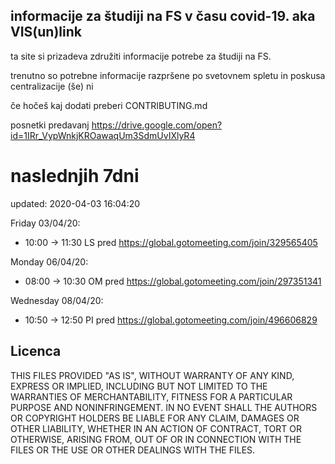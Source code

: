 ## informacije za študiji na FS v času covid-19. aka VIS(un)link
ta site si prizadeva združiti informacije potrebe za študiji na FS. 

trenutno so potrebne informacije razpršene po svetovnem spletu in poskusa centralizacije (še) ni

če hočeš kaj dodati preberi CONTRIBUTING.md

posnetki predavanj https://drive.google.com/open?id=1IRr_VypWnkjKROawaqUm3SdmUvIXlyR4

# naslednjih 7dni
updated: 2020-04-03 16:04:20

Friday 03/04/20:
 - 10:00 -> 11:30
	LS pred https://global.gotomeeting.com/join/329565405

Monday 06/04/20:
 - 08:00 -> 10:30
	OM pred https://global.gotomeeting.com/join/297351341

Wednesday 08/04/20:
 - 10:50 -> 12:50
	PI pred https://global.gotomeeting.com/join/496606829

## Licenca
THIS FILES PROVIDED "AS IS", WITHOUT WARRANTY OF ANY KIND, EXPRESS OR
IMPLIED, INCLUDING BUT NOT LIMITED TO THE WARRANTIES OF MERCHANTABILITY,
FITNESS FOR A PARTICULAR PURPOSE AND NONINFRINGEMENT. IN NO EVENT SHALL THE
AUTHORS OR COPYRIGHT HOLDERS BE LIABLE FOR ANY CLAIM, DAMAGES OR OTHER
LIABILITY, WHETHER IN AN ACTION OF CONTRACT, TORT OR OTHERWISE, ARISING FROM,
OUT OF OR IN CONNECTION WITH THE FILES OR THE USE OR OTHER DEALINGS WITH THE FILES.
